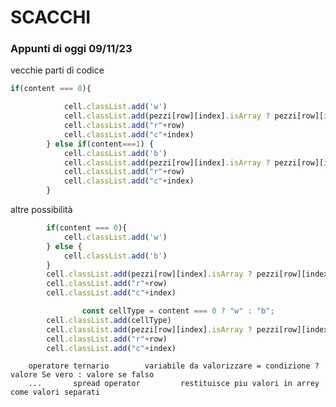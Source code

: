 # SCACCHI
### Appunti di oggi 09/11/23


vecchie parti di codice
```javascript
if(content === 0){

            cell.classList.add('w')
            cell.classList.add(pezzi[row][index].isArray ? pezzi[row][index].join(" ") : pezzi[row][index])
            cell.classList.add("r"+row)
            cell.classList.add("c"+index)
        } else if(content===1) {
            cell.classList.add('b')
            cell.classList.add(pezzi[row][index].isArray ? pezzi[row][index].join(" ") : pezzi[row][index])
            cell.classList.add("r"+row)
            cell.classList.add("c"+index)
        } 
```
altre possibilità
```javascript
        if(content === 0){
            cell.classList.add('w')
        } else {
            cell.classList.add('b')
        }
        cell.classList.add(pezzi[row][index].isArray ? pezzi[row][index].join(" ") : pezzi[row][index])
        cell.classList.add("r"+row)
        cell.classList.add("c"+index)

                const cellType = content === 0 ? "w" : "b";
        cell.classList.add(cellType)
        cell.classList.add(pezzi[row][index].isArray ? pezzi[row][index].join(" ") : pezzi[row][index])
        cell.classList.add("r"+row)
        cell.classList.add("c"+index)
```

        operatore ternario        variabile da valorizzare = condizione ? valore Se vero : valore se falso
        ...       spread operator         restituisce piu valori in arrey come valori separati
